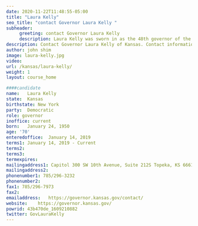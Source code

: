 ```yaml
---
date: 2020-11-22T11:48:55-05:00
title: "Laura Kelly"
seo_title: "contact Governor Laura Kelly "
subheader:
     greeting: contact Governor Laura Kelly 
     description: Laura Kelly was sworn in as the 48th governor of the State of Kansas on January 14, 2019. Governor Kelly grew up in a career military family where she learned the importance of service, integrity and accountability. She has made it her life’s work to fight for children and families on the job, in her community, and as a four-term state senator. As the long-time leader of the Kansas Recreation and Park Association, Laura advocated for public parks across the state. Governor Kelly was elected to the Kansas Senate in 2004. She immediately built a reputation as a no-nonsense leader who could work with anyone to get things done. After just two years, she was asked to serve as the Ranking Minority member of the important Ways and Means Committee. She has advocated for fiscally responsible, balanced budgets that still reflect the priorities of Kansas communities, like schools, health care, roads and public safety. Laura and her husband Ted Daughety, a doctor of pulmonary and sleep disorders, live in Topeka and have been married for 36 years. They have two grown daughters, Kathleen and Molly Daughety.
description: Contact Governor Laura Kelly of Kansas. Contact information for Laura Kelly includes her email address, phone number, and mailing address.
author: john shim
image: laura-kelly.jpg
video:
url: /kansas/laura-kelly/
weight: 1
layout: course_home

####candidate
name:	Laura Kelly
state:	Kansas
birthstate: New York
party:	Democratic
role: governor
inoffice: current
born:	January 24, 1950
age: '70'
enteredoffice:	January 14, 2019 
terms1: January 14, 2019 - Current
terms2: 
terms3: 
termexpires:	
mailingaddress1: Capitol 300 SW 10th Avenue, Suite 212S Topeka, KS 66612-1590
mailingaddress2:		
phonenumber1: 785/296-3232
phonenumber2:	
fax1: 785/296-7973
fax2: 
emailaddress:	https://governor.kansas.gov/contact/
website:	https://governor.kansas.gov/
powrid: 43b470de_1609210882
twitter: GovLauraKelly
---
```




